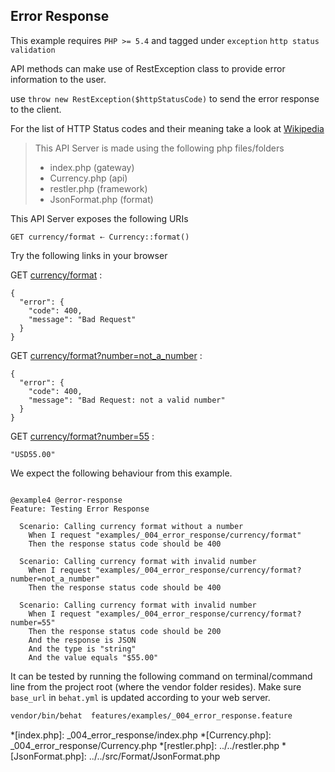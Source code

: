 ## Error Response 

 This example requires `PHP >= 5.4` and tagged under `exception` `http status` `validation`


API methods can make use of RestException class to provide
 error information to the user.

 use `throw new RestException($httpStatusCode)` to send the error response
 to the client.

 For the list of HTTP Status codes and their meaning take a look at
 [Wikipedia](http://en.wikipedia.org/wiki/Http_status_codes)

> This API Server is made using the following php files/folders
> 
> * index.php      (gateway)
> * Currency.php      (api)
> * restler.php      (framework)
> * JsonFormat.php      (format)

This API Server exposes the following URIs

    GET currency/format ⇠ Currency::format()






Try the following links in your browser

GET [currency/format](index.php/currency/format)
:    
~~~~~~~~~~~~~~~~~~~~~~~~~~~~~~~~
{
  "error": {
    "code": 400,
    "message": "Bad Request"
  }
}
~~~~~~~~~~~~~~~~~~~~~~~~~~~~~~~~

GET [currency/format?number=not_a_number](index.php/currency/format?number=not_a_number)
:    
~~~~~~~~~~~~~~~~~~~~~~~~~~~~~~~~
{
  "error": {
    "code": 400,
    "message": "Bad Request: not a valid number"
  }
}
~~~~~~~~~~~~~~~~~~~~~~~~~~~~~~~~

GET [currency/format?number=55](index.php/currency/format?number=55)
:    
~~~~~~~~~~~~~~~~~~~~~~~~~~~~~~~~
"USD55.00"
~~~~~~~~~~~~~~~~~~~~~~~~~~~~~~~~




We expect the following behaviour from this example.

```gherkin

@example4 @error-response
Feature: Testing Error Response

  Scenario: Calling currency format without a number
    When I request "examples/_004_error_response/currency/format"
    Then the response status code should be 400

  Scenario: Calling currency format with invalid number
    When I request "examples/_004_error_response/currency/format?number=not_a_number"
    Then the response status code should be 400

  Scenario: Calling currency format with invalid number
    When I request "examples/_004_error_response/currency/format?number=55"
    Then the response status code should be 200
    And the response is JSON
    And the type is "string"
    And the value equals "$55.00"

```

It can be tested by running the following command on terminal/command line
from the project root (where the vendor folder resides). Make sure `base_url`
in `behat.yml` is updated according to your web server.

```bash
vendor/bin/behat  features/examples/_004_error_response.feature
```



*[index.php]: _004_error_response/index.php
*[Currency.php]: _004_error_response/Currency.php
*[restler.php]: ../../restler.php
*[JsonFormat.php]: ../../src/Format/JsonFormat.php


